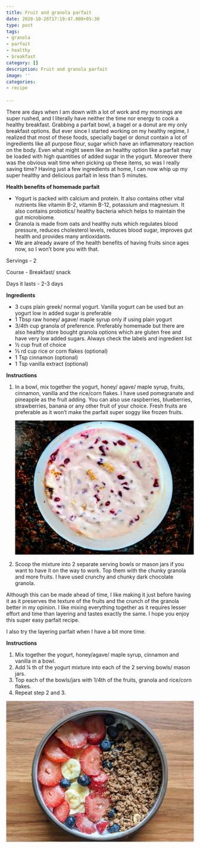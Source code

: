 ```yaml
---
title: Fruit and granola parfait
date: 2020-10-26T17:19:47.000+05:30
type: post
tags:
- granola
- parfait
- healthy
- breakfast
category: []
description: Fruit and granola parfait
image: ''
categories:
- recipe

---
```

There are days when I am down with a lot of work and my mornings are super rushed, and I literally have neither the time nor energy to cook a healthy breakfast. Grabbing a parfait bowl, a bagel or a donut are my only breakfast options. But ever since I started working on my healthy regime, I realized that most of these foods, specially bagel or donut contain a lot of ingredients like all purpose flour, sugar which have an inflammatory reaction on the body. Even what might seem like an healthy option like a parfait may be loaded with high quantities of added sugar in the yogurt. Moreover there was the obvious wait time when picking up these items, so was I really saving time? Having just a few ingredients at home, I can now whip up my super healthy and delicious parfait in less than 5 minutes.

**Health benefits of homemade parfait**

* Yogurt is packed with calcium and protein. It also contains other vital nutrients like vitamin B-2, vitamin B-12, potassium and magnesium. It also contains probiotics/ healthy bacteria which helps to maintain the gut microbiome.
* Granola is made from oats and healthy nuts which regulates blood pressure, reduces cholesterol levels, reduces blood sugar, improves gut health and provides many antioxidants.
* We are already aware of the health benefits of having fruits since ages now, so I won’t bore you with that.

Servings - 2

Course - Breakfast/ snack

Days it lasts - 2-3 days

**Ingredients**

* 3 cups plain greek/ normal yogurt. Vanilla yogurt can be used but an yogurt low in added sugar is preferable
* 1 Tbsp raw honey/ agave/ maple syrup only if using plain yogurt
* 3/4th cup granola of preference. Preferably homemade but there are also healthy store bought granola options which are gluten free and have very low added sugars. Always check the labels and ingredient list
* ½ cup fruit of choice
* ⅓ rd cup rice or corn flakes (optional)
* 1 Tsp cinnamon (optional)
* 1 Tsp vanilla extract (optional)

**Instructions**

1. In a bowl, mix together the yogurt, honey/ agave/ maple syrup, fruits, cinnamon, vanilla and the rice/corn flakes. I have used pomegranate and pineapple as the fruit adding. You can also use raspberries, blueberries, strawberries, banana or any other fruit of your choice. Fresh fruits are preferable as it won’t make the parfait super soggy like frozen fruits.

   ![](uploads/00100dportrait_00100_burst20200807113601779_cover.jpg)
2. Scoop the mixture into 2 separate serving bowls or mason jars if you want to have it on the way to work. Top them with the chunky granola and more fruits. I have used crunchy and chunky dark chocolate granola.

Although this can be made ahead of time, I like making it just before having it as it preserves the texture of the fruits and the crunch of the granola better in my opinion. I like mixing everything together as it requires lesser effort and time than layering and tastes exactly the same. I hope you enjoy this super easy parfait recipe.

I also try the layering parfait when I have a bit more time.

**Instructions**

1. Mix together the yogurt, honey/agave/ maple syrup, cinnamon and vanilla in a bowl.
2. Add ¼ th of the yogurt mixture into each of the 2 serving bowls/ mason jars.
3. Top each of the bowls/jars with 1/4th of the fruits, granola and rice/corn flakes.
4. Repeat step 2 and 3.

![](uploads/00000img_00000_burst20200829094541168_cover.jpg)